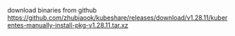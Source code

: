 download binaries from github https://github.com/zhubiaook/kubeshare/releases/download/v1.28.11/kuberentes-manually-install-pkg-v1.28.11.tar.xz
